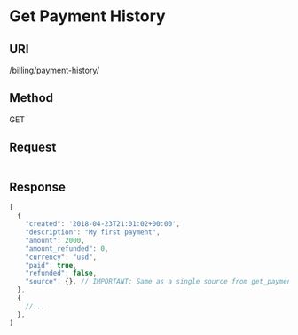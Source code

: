 # Get Payment History
## URI
/billing/payment-history/ <!-- TODO: verify -->

## Method
GET

## Request
```js
```

## Response
```js
[
  {
    "created": '2018-04-23T21:01:02+00:00',
    "description": "My first payment",
    "amount": 2000,
    "amount_refunded": 0,
    "currency": "usd",
    "paid": true,
    "refunded": false,
    "source": {}, // IMPORTANT: Same as a single source from get_payment_methods.md
  },
  {
    //...
  },
]
```
